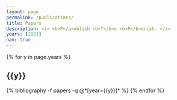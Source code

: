 ```yaml
---
layout: page
permalink: /publications/
title: Papers
description: <i> <b>P</b>ublish <b>T</b>o <b>P</b>erish. </i>
years: [2021]
nav: true
---
```


<div class="publications">

{% for y in page.years %}
  <h2 class="year">{{y}}</h2>
  {% bibliography -f papers -q @*[year={{y}}]* %}
{% endfor %}

</div>
